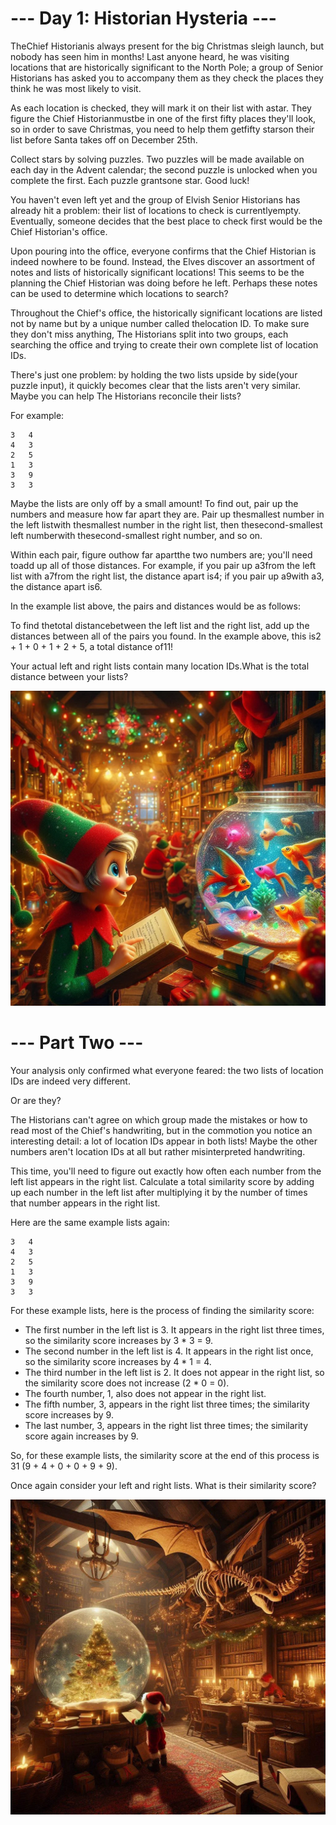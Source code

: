 # --- Day 1: Historian Hysteria ---

TheChief Historianis always present for the big Christmas sleigh launch, but nobody has seen him in months! Last anyone heard, he was visiting locations that are historically significant to the North Pole; a group of Senior Historians has asked you to accompany them as they check the places they think he was most likely to visit.

As each location is checked, they will mark it on their list with astar. They figure the Chief Historianmustbe in one of the first fifty places they'll look, so in order to save Christmas, you need to help them getfifty starson their list before Santa takes off on December 25th.

Collect stars by solving puzzles.  Two puzzles will be made available on each day in the Advent calendar; the second puzzle is unlocked when you complete the first.  Each puzzle grantsone star. Good luck!

You haven't even left yet and the group of Elvish Senior Historians has already hit a problem: their list of locations to check is currentlyempty. Eventually, someone decides that the best place to check first would be the Chief Historian's office.

Upon pouring into the office, everyone confirms that the Chief Historian is indeed nowhere to be found. Instead, the Elves discover an assortment of notes and lists of historically significant locations! This seems to be the planning the Chief Historian was doing before he left. Perhaps these notes can be used to determine which locations to search?

Throughout the Chief's office, the historically significant locations are listed not by name but by a unique number called thelocation ID. To make sure they don't miss anything, The Historians split into two groups, each searching the office and trying to create their own complete list of location IDs.

There's just one problem: by holding the two lists upside by side(your puzzle input), it quickly becomes clear that the lists aren't very similar. Maybe you can help The Historians reconcile their lists?

For example:

```shell
3   4
4   3
2   5
1   3
3   9
3   3
```
Maybe the lists are only off by a small amount! To find out, pair up the numbers and measure how far apart they are. Pair up thesmallest number in the left listwith thesmallest number in the right list, then thesecond-smallest left numberwith thesecond-smallest right number, and so on.

Within each pair, figure outhow far apartthe two numbers are; you'll need toadd up all of those distances. For example, if you pair up a3from the left list with a7from the right list, the distance apart is4; if you pair up a9with a3, the distance apart is6.

In the example list above, the pairs and distances would be as follows:

To find thetotal distancebetween the left list and the right list, add up the distances between all of the pairs you found. In the example above, this is2 + 1 + 0 + 1 + 2 + 5, a total distance of11!

Your actual left and right lists contain many location IDs.What is the total distance between your lists?

![ai_art](./ai_art_1.webp)

# --- Part Two ---

Your analysis only confirmed what everyone feared: the two lists of location IDs are indeed very different.

Or are they?

The Historians can't agree on which group made the mistakes or how to read most of the Chief's handwriting, but in the commotion you notice an interesting detail: a lot of location IDs appear in both lists! Maybe the other numbers aren't location IDs at all but rather misinterpreted handwriting.

This time, you'll need to figure out exactly how often each number from the left list appears in the right list. Calculate a total similarity score by adding up each number in the left list after multiplying it by the number of times that number appears in the right list.

Here are the same example lists again:

```shell
3   4
4   3
2   5
1   3
3   9
3   3
```

For these example lists, here is the process of finding the similarity score:

- The first number in the left list is 3. It appears in the right list three times, so the similarity score increases by 3 * 3 = 9.
- The second number in the left list is 4. It appears in the right list once, so the similarity score increases by 4 * 1 = 4.
- The third number in the left list is 2. It does not appear in the right list, so the similarity score does not increase (2 * 0 = 0).
- The fourth number, 1, also does not appear in the right list.
- The fifth number, 3, appears in the right list three times; the similarity score increases by 9.
- The last number, 3, appears in the right list three times; the similarity score again increases by 9.

So, for these example lists, the similarity score at the end of this process is 31 (9 + 4 + 0 + 0 + 9 + 9).

Once again consider your left and right lists. What is their similarity score?

![ai_art](./ai_art_2.webp)